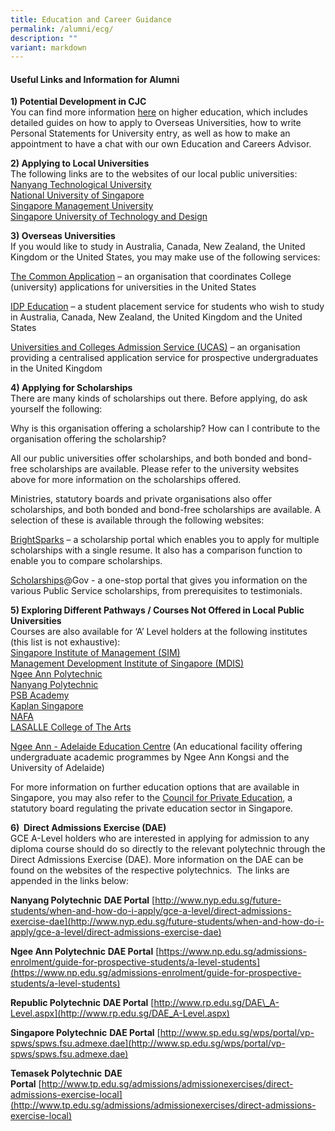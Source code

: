 ```yaml
---
title: Education and Career Guidance
permalink: /alumni/ecg/
description: ""
variant: markdown
---
```

#### **Useful Links and Information for Alumni**
**1\) Potential Development in CJC**<br>
You can find more information&nbsp;[here](https://go.gov.sg/cjc-potentialdevt)&nbsp;on higher education, which includes detailed guides on how to apply to Overseas Universities, how to write Personal Statements for University entry, as well as how to make an appointment to have a chat with our own Education and Careers Advisor.

**2\) Applying to Local Universities**<br>
The following links are to the websites of our local public universities:<br>
[Nanyang Technological University](http://www.ntu.edu.sg/)<br>
[National University of Singapore](http://www.nus.edu.sg/)<br>
[Singapore Management University](http://www.smu.edu.sg/)<br>
[Singapore University of Technology and Design](http://www.sutd.edu.sg/)

**3) Overseas Universities**<br>
If you would like to study in Australia, Canada, New Zealand, the United Kingdom or the United States, you may make use of the following services:

[The Common Application](http://www.commonapp.org/)&nbsp;– an organisation that coordinates College (university) applications for universities in the United States

[IDP Education](http://www.idp.com/)&nbsp;– a student placement service for students who wish to study in Australia, Canada, New Zealand, the United Kingdom and the United States

[Universities and Colleges Admission Service (UCAS)](http://www.ucas.com/)&nbsp;– an organisation providing a centralised application service for prospective undergraduates in the United Kingdom

**4) Applying for Scholarships**<br>
There are many kinds of scholarships out there. Before applying, do ask yourself the following:

Why is this organisation offering a scholarship? How can I contribute to the organisation offering the scholarship?

All our public universities offer scholarships, and both bonded and bond-free scholarships are available. Please refer to the university websites above for more information on the scholarships offered.

Ministries, statutory boards and private organisations also offer scholarships, and both bonded and bond-free scholarships are available. A selection of these is available through the following websites:

[BrightSparks](http://www.brightsparks.com.sg/)&nbsp;– a scholarship portal which enables you to apply for multiple scholarships with a single resume. It also has a comparison function to enable you to compare scholarships.

[Scholarships](http://www.scholarships.gov.sg/)@Gov&nbsp;[](http://www.scholarships.gov.sg/)\- a one-stop portal that gives you information on the various Public Service scholarships, from prerequisites to testimonials.

**5) Exploring Different Pathways / Courses Not Offered in Local Public Universities**<br>
Courses are also available for ‘A’ Level holders at the following institutes (this list is not exhaustive):<br>
[Singapore Institute of Management (SIM)](http://www.sim.edu.sg/)<br>
[Management Development Institute of Singapore (MDIS)](http://www.mdis.edu.sg/)<br>
[Ngee Ann Polytechnic](http://www.np.edu.sg/)<br>
[Nanyang Polytechnic](http://www.nyp.edu.sg/)<br>
[PSB Academy](http://www.psb-academy.edu.sg/)<br>
[Kaplan Singapore](http://www.kaplan.com.sg/)<br>
[NAFA](http://www.nafa.edu.sg/)<br>
[LASALLE College of The Arts](http://www.lasalle.edu.sg/)

[Ngee Ann - Adelaide Education Centre](http://www.naa.edu.sg/)&nbsp;(An educational facility offering undergraduate academic programmes by Ngee Ann Kongsi and the University of Adelaide)

For more information on further education options that are available in Singapore, you may also refer to the&nbsp;[Council for Private Education](http://www.cpe.gov.sg/), a statutory board regulating the private education sector in Singapore.

**6) &nbsp;Direct Admissions Exercise (DAE)**<br>
GCE A-Level holders who are interested in applying for admission to any diploma course should do so directly to the relevant polytechnic through the Direct Admissions Exercise (DAE). More information on the DAE can be found on the websites of the respective polytechnics. &nbsp;The links are appended in the links below:

**Nanyang Polytechnic**&nbsp;**DAE Portal**&nbsp;[http://www.nyp.edu.sg/future-students/when-and-how-do-i-apply/gce-a-level/direct-admissions-exercise-dae](http://www.nyp.edu.sg/future-students/when-and-how-do-i-apply/gce-a-level/direct-admissions-exercise-dae)

**Ngee Ann Polytechnic**&nbsp;**DAE Portal**&nbsp;[https://www.np.edu.sg/admissions-enrolment/guide-for-prospective-students/a-level-students](https://www.np.edu.sg/admissions-enrolment/guide-for-prospective-students/a-level-students)

**Republic Polytechnic**&nbsp;**DAE Portal**&nbsp;[http://www.rp.edu.sg/DAE\_A-Level.aspx](http://www.rp.edu.sg/DAE_A-Level.aspx)

**Singapore Polytechnic**&nbsp;**DAE Portal**&nbsp;[http://www.sp.edu.sg/wps/portal/vp-spws/spws.fsu.admexe.dae](http://www.sp.edu.sg/wps/portal/vp-spws/spws.fsu.admexe.dae)

**Temasek Polytechnic**&nbsp;**DAE Portal**&nbsp;[http://www.tp.edu.sg/admissions/admissionexercises/direct-admissions-exercise-local](http://www.tp.edu.sg/admissions/admissionexercises/direct-admissions-exercise-local)